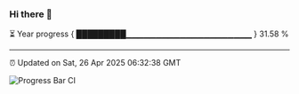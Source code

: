 ### Hi there 👋

⏳ Year progress { █████████▁▁▁▁▁▁▁▁▁▁▁▁▁▁▁▁▁▁▁▁▁ } 31.58 %

---

⏰ Updated on Sat, 26 Apr 2025 06:32:38 GMT

![Progress Bar CI](https://github.com/DhruviPatel157/GitHub-Actions-Demo/workflows/Progress%20Bar%20CI/badge.svg)
